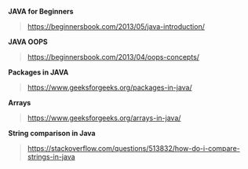 **JAVA for Beginners**
> https://beginnersbook.com/2013/05/java-introduction/

**JAVA OOPS**
> https://beginnersbook.com/2013/04/oops-concepts/

**Packages in JAVA**
> https://www.geeksforgeeks.org/packages-in-java/

**Arrays**
> https://www.geeksforgeeks.org/arrays-in-java/

**String comparison in Java**
> https://stackoverflow.com/questions/513832/how-do-i-compare-strings-in-java
